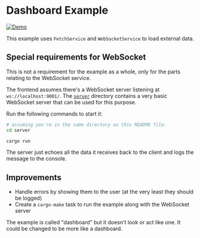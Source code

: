 # Dashboard Example

[![Demo](https://img.shields.io/website?label=demo&url=https%3A%2F%2Fexamples.yew.rs%2Fdashboard)](https://examples.yew.rs/dashboard)

This example uses `FetchService` and `WebSocketService` to load external data.

## Special requirements for WebSocket

This is not a requirement for the example as a whole, only for the parts relating to the WebSocket service.

The frontend assumes there's a WebSocket server listening at `ws://localhost:9001/`.
The [`server`](server) directory contains a very basic WebSocket server that can be used for this purpose.

Run the following commands to start it:

```bash
# assuming you're in the same directory as this README file.
cd server

cargo run
```

The server just echoes all the data it receives back to the client and logs the message to the console.

## Improvements

- Handle errors by showing them to the user (at the very least they should be logged)
- Create a `cargo-make` task to run the example along with the WebSocket server

The example is called "dashboard" but it doesn't look or act like one.
It could be changed to be more like a dashboard.
